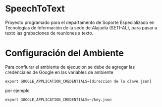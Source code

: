 # SpeechToText
Proyecto programado para el departamento de Soporte Especializado en Tecnologías de Información de la sede de Alajuela (SETI-AL), para pasar a texto las grabaciones de reuniones a texto.


# Configuración del Ambiente
Para confiurar el ambiente de ejecucion se debe de agregar las credenciales de Google en las variables de ambiente
```
export GOOGLE_APPLICATION_CREDENTIALS=[direccion de la clave json]
```
por ejemplo

```
export GOOGLE_APPLICATION_CREDENTIALS=~/key.json
```
